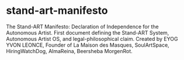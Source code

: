 # stand-art-manifesto
The Stand-ART Manifesto: Declaration of Independence for the Autonomous Artist. First document defining the Stand-ART System, Autonomous Artist OS, and legal-philosophical claim. Created by EYOG YVON LEONCE, Founder of La Maison des Masques, SoulArtSpace, HiringWatchDog, AlmaReina, Beersheba MorgenRot.

